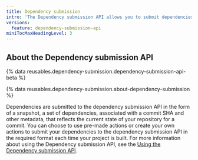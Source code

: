 ```yaml
---
title: Dependency submission
intro: 'The Dependency submission API allows you to submit dependencies for projects that resolve dependencies when the project is built or compiled.'
versions:
  feature: dependency-submission-api
miniTocMaxHeadingLevel: 3
---
```


## About the Dependency submission API

{% data reusables.dependency-submission.dependency-submission-api-beta %}

{% data reusables.dependency-submission.about-dependency-submission %}

Dependencies are submitted to the dependency submission API in the form of a snapshot, a set of dependencies, associated with a commit SHA and other metadata, that reflects the current state of your repository for a commit. You can choose to use pre-made actions or create your own actions to submit your dependencies to the dependency submission API in the required format each time your project is built. For more information about using the Dependency submission API, see the [Using the Dependency submission API](/code-security/supply-chain-security/understanding-your-software-supply-chain/using-the-dependency-submission-api).
